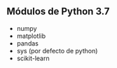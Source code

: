 ## **Módulos de Python 3.7**
* numpy
* matplotlib
* pandas
* sys (por defecto de python)
* scikit-learn
